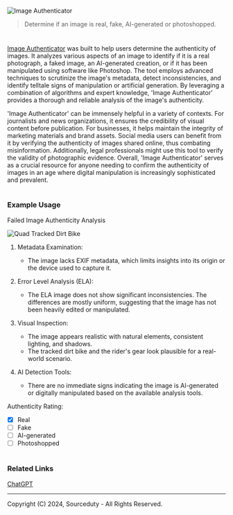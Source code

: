 ![Image Authenticator](https://github.com/sourceduty/Image_Authenticator/assets/123030236/f611da15-7abf-4023-b96a-f5c128bd2307)

>  Determine if an image is real, fake, AI-generated or photoshopped.

#

[Image Authenticator](https://chatgpt.com/g/g-wDaJQuigA-image-authenticator) was built to help users determine the authenticity of images. It analyzes various aspects of an image to identify if it is a real photograph, a faked image, an AI-generated creation, or if it has been manipulated using software like Photoshop. The tool employs advanced techniques to scrutinize the image's metadata, detect inconsistencies, and identify telltale signs of manipulation or artificial generation. By leveraging a combination of algorithms and expert knowledge, 'Image Authenticator' provides a thorough and reliable analysis of the image's authenticity.

'Image Authenticator' can be immensely helpful in a variety of contexts. For journalists and news organizations, it ensures the credibility of visual content before publication. For businesses, it helps maintain the integrity of marketing materials and brand assets. Social media users can benefit from it by verifying the authenticity of images shared online, thus combating misinformation. Additionally, legal professionals might use this tool to verify the validity of photographic evidence. Overall, 'Image Authenticator' serves as a crucial resource for anyone needing to confirm the authenticity of images in an age where digital manipulation is increasingly sophisticated and prevalent.

#
### Example Usage

Failed Image Authenticity Analysis

![Quad Tracked Dirt Bike](https://github.com/sourceduty/Image_Authenticator/assets/123030236/3671c043-6039-400b-aae4-b1178cba285d)

1. Metadata Examination:
   - The image lacks EXIF metadata, which limits insights into its origin or the device used to capture it.

2. Error Level Analysis (ELA):
   - The ELA image does not show significant inconsistencies. The differences are mostly uniform, suggesting that the image has not been heavily edited or manipulated.

3. Visual Inspection:
   - The image appears realistic with natural elements, consistent lighting, and shadows.
   - The tracked dirt bike and the rider's gear look plausible for a real-world scenario.

4. AI Detection Tools:
   - There are no immediate signs indicating the image is AI-generated or digitally manipulated based on the available analysis tools.

Authenticity Rating:
- [x] Real
- [ ] Fake
- [ ] AI-generated
- [ ] Photoshopped

#
### Related Links

[ChatGPT](https://github.com/sourceduty/ChatGPT)

***
Copyright (C) 2024, Sourceduty - All Rights Reserved.
